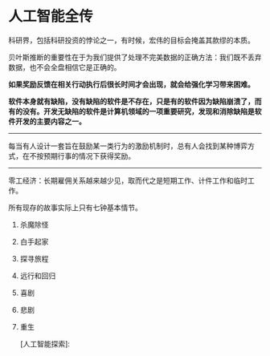 # 人工智能全传

科研界，包括科研投资的悖论之一，有时候，宏伟的目标会掩盖其款缪的本质。

贝叶斯推断的重要性在于为我们提供了处理不完美数据的正确方法：我们既不丢弃数据，也不会全盘相信它是正确的。

**如果奖励反馈在相关行动执行后很长时间才会出现，就会给强化学习带来困难。**

**软件本身就有缺陷，没有缺陷的软件是不存在，只是有的软件因为缺陷崩溃了，而有的没有。开发无缺陷的软件是计算机领域的一项重要研究，发现和消除缺陷是软件开发的主要内容之一。**

------

每当有人设计一套旨在鼓励某一类行为的激励机制时，总有人会找到某种博弈方式，在不按预期行事的情况下获得奖励。

------

零工经济：长期雇佣关系越来越少见，取而代之是短期工作、计件工作和临时工作。

所有现存的故事实际上只有七钟基本情节。

1. 杀魔除怪

2. 白手起家

3. 探寻旅程

4. 远行和回归

5. 喜剧

6. 悲剧

7. 重生

   [人工智能：现代方法]: https://item.jd.com/10779582.html
   [人工智能探索]: 

   



